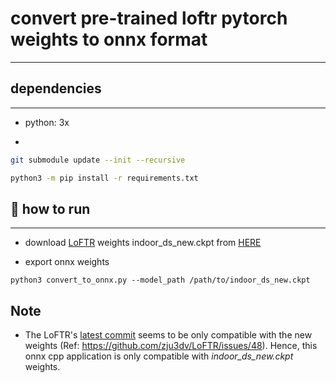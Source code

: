# convert pre-trained loftr pytorch weights to onnx format

---

## dependencies

---

- python: 3x

-

```bash
git submodule update --init --recursive

python3 -m pip install -r requirements.txt
```

## :running: how to run

---

- download [LoFTR](https://github.com/zju3dv/LoFTR) weights indoor_ds_new.ckpt from [HERE](https://drive.google.com/drive/folders/1xu2Pq6mZT5hmFgiYMBT9Zt8h1yO-3SIp)

- export onnx weights

```
python3 convert_to_onnx.py --model_path /path/to/indoor_ds_new.ckpt
```
## Note ##

- The LoFTR's [latest commit](b4ee7eb0359d0062e794c99f73e27639d7c7ac9f) seems to be only compatible with the new weights (Ref: https://github.com/zju3dv/LoFTR/issues/48). Hence, this onnx cpp application is only compatible with *indoor_ds_new.ckpt* weights.
